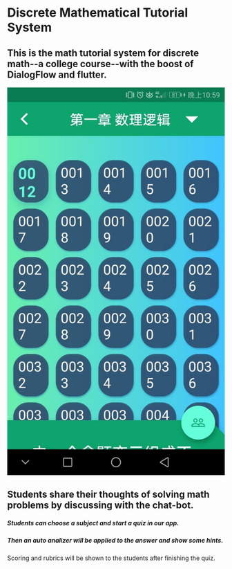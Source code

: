 # Discrete Mathematical Tutorial System
## This is the math tutorial system for discrete math--a college course--with the boost of DialogFlow and flutter.
![image](https://github.com/lonkecxd/DiscreteMathTutorial-flutter/blob/master/category.jpg)
## Students share their thoughts of solving math problems by discussing with the chat-bot.
##### Students can choose a subject and start a quiz in our app.
##### Then an auto analizer will be applied to the answer and show some hints.

Scoring and rubrics will be shown to the students after finishing the quiz.
